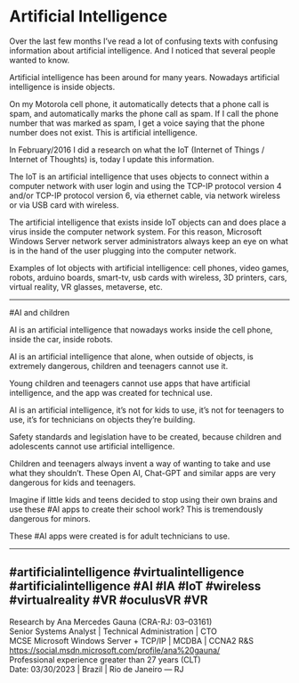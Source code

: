 # Artificial Intelligence


Over the last few months I’ve read a lot of confusing texts with confusing information about artificial intelligence. And I noticed that several people wanted to know.

Artificial intelligence has been around for many years. Nowadays artificial intelligence is inside objects.

On my Motorola cell phone, it automatically detects that a phone call is spam, and automatically marks the phone call as spam. If I call the phone number that was marked as spam, I get a voice saying that the phone number does not exist. This is artificial intelligence.

In February/2016 I did a research on what the IoT (Internet of Things / Internet of Thoughts) is, today I update this information.

The IoT is an artificial intelligence that uses objects to connect within a computer network with user login and using the TCP-IP protocol version 4 and/or TCP-IP protocol version 6, via ethernet cable, via network wireless or via USB card with wireless.

The artificial intelligence that exists inside IoT objects can and does place a virus inside the computer network system. For this reason, Microsoft Windows Server network server administrators always keep an eye on what is in the hand of the user plugging into the computer network.

Examples of Iot objects with artificial intelligence: cell phones, video games, robots, arduino boards, smart-tv, usb cards with wireless, 3D printers, cars, virtual reality, VR glasses, metaverse, etc.

---

#AI and children

AI is an artificial intelligence that nowadays works inside the cell phone, inside the car, inside robots.

AI is an artificial intelligence that alone, when outside of objects, is extremely dangerous, children and teenagers cannot use it.

Young children and teenagers cannot use apps that have artificial intelligence, and the app was created for technical use.

AI is an artificial intelligence, it’s not for kids to use, it’s not for teenagers to use, it’s for technicians on objects they’re building.

Safety standards and legislation have to be created, because children and adolescents cannot use artificial intelligence.

Children and teenagers always invent a way of wanting to take and use what they shouldn’t. These Open AI, Chat-GPT and similar apps are very dangerous for kids and teenagers.

Imagine if little kids and teens decided to stop using their own brains and use these #AI apps to create their school work? This is tremendously dangerous for minors.

These #AI apps were created is for adult technicians to use.

---
#artificialintelligence #virtualintelligence #artificialintelligence
#AI #IA #IoT #wireless #virtualreality #VR #oculusVR #VR
---

Research by Ana Mercedes Gauna (CRA-RJ: 03–03161) <br>
Senior Systems Analyst | Technical Administration | CTO <br>
MCSE Microsoft Windows Server + TCP/IP | MCDBA | CCNA2 R&S <br>
https://social.msdn.microsoft.com/profile/ana%20gauna/ <br>
Professional experience greater than 27 years (CLT) <br>
Date: 03/30/2023 | Brazil | Rio de Janeiro — RJ <br>
